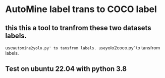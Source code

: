 # AutoMine label trans to COCO label 

## this this a tool to tranfrom these two datasets labels.
use`automine2yolo.py' to tansfrom labels.
use`yolo2coco.py' to tansfrom labels.

## Test on ubuntu 22.04 with python 3.8
